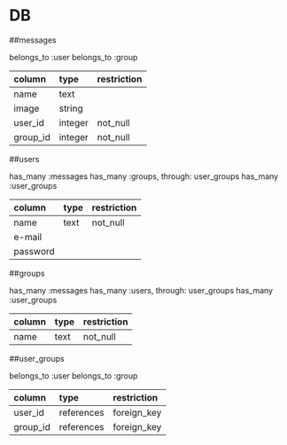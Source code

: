 # DB


##messages

belongs_to :user
belongs_to :group

|   column   |    type     | restriction |
|:-----------|:------------|:------------|
|  name      |  text       |             |
|  image     |  string     |             |
|  user_id   |  integer    |  not_null   |
|  group_id  |  integer    |  not_null   |

##users

has_many :messages
has_many :groups, through: user_groups
has_many :user_groups

|   column   |    type     | restriction |
|:-----------|:------------|:------------|
|  name      |  text       |  not_null   |
|  e-mail    |             |             |
|  password  |             |             |

##groups

has_many :messages
has_many :users, through: user_groups
has_many :user_groups

|   column   |    type     | restriction |
|:-----------|:------------|:------------|
|  name      |  text       |  not_null   |

##user_groups

belongs_to :user
belongs_to :group

|   column   |    type     | restriction |
|:-----------|:------------|:------------|
|  user_id   |  references | foreign_key |
|  group_id  |  references | foreign_key |




